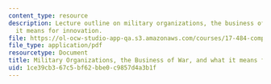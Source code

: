 ```yaml
---
content_type: resource
description: Lecture outline on military organizations, the business of war, and what
  it means for innovation.
file: https://ol-ocw-studio-app-qa.s3.amazonaws.com/courses/17-484-comparative-grand-strategy-and-military-doctrine-fall-2004/1ce39cb367c5bf62bbe0c9857d4a3b1f_milorg_and_war.pdf
file_type: application/pdf
resourcetype: Document
title: Military Organizations, the Business of War, and what it means for Innovation
uid: 1ce39cb3-67c5-bf62-bbe0-c9857d4a3b1f
---
```

